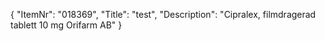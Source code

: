{
  "ItemNr": "018369",
  "Title": "test",
  "Description": "Cipralex, filmdragerad tablett 10 mg Orifarm AB"
}
